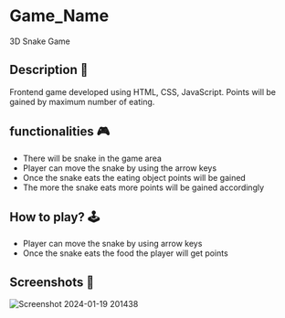 # **Game_Name** 

3D Snake Game

## **Description 📃**
Frontend game developed using HTML, CSS, JavaScript. Points will be gained by maximum number of eating.

## **functionalities 🎮**
- There will be snake in the game area
- Player can move the snake by using the arrow keys
- Once the snake eats the eating object points will be gained
- The more the snake eats more points will be gained accordingly

## **How to play? 🕹️**
- Player can move the snake by using arrow keys
- Once the snake eats the food the player will get points

## **Screenshots 📸**
![Screenshot 2024-01-19 201438](https://github.com/hemant933/Runn/assets/104961126/9a2996ab-270e-4941-8042-24d8116003b6)

